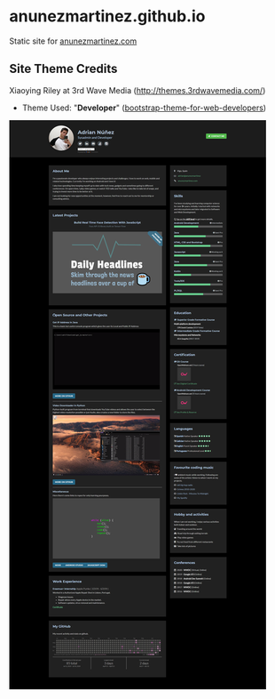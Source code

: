 # anunezmartinez.github.io
Static site for [anunezmartinez.com](http://anunezmartinez.com/)

## Site Theme Credits
Xiaoying Riley at 3rd Wave Media (http://themes.3rdwavemedia.com/)

* Theme Used: "**Developer**" ([bootstrap-theme-for-web-developers](https://themes.3rdwavemedia.com/bootstrap-templates/resume/free-bootstrap-theme-for-web-developers/))

![Full Webpage](assets/images/webpagescreenshot.png?raw=true "Screenshot")
